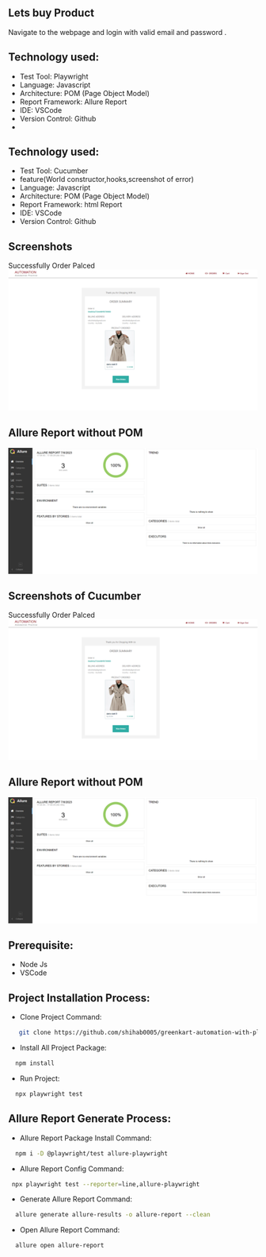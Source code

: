 ## Lets buy Product

Navigate to the  webpage and login with valid email and password .

## Technology used:
  - Test Tool: Playwright
  - Language: Javascript
  - Architecture: POM (Page Object Model)
  - Report Framework: Allure Report
  - IDE: VSCode
  - Version Control: Github
  - 
## Technology used:
  - Test Tool: Cucumber
  - feature(World constructor,hooks,screenshot of error)
  - Language: Javascript
  - Architecture: POM (Page Object Model)
  - Report Framework: html Report
  - IDE: VSCode
  - Version Control: Github 

## Screenshots 
Successfully Order Palced
![App Screenshot](https://github.com/shihab0005/Lets-buy-product/blob/main/features/Screenshot/PomOut.png?raw=true)

## Allure Report without POM
![App Screenshot](https://github.com/shihab0005/Lets-buy-product/blob/main/features/Screenshot/allur.PNG?raw=true)

## Screenshots of Cucumber 
Successfully Order Palced
![App Screenshot](https://github.com/shihab0005/Lets-buy-product/blob/main/features/Screenshot/PomOut.png?raw=true)

## Allure Report without POM
![App Screenshot](https://github.com/shihab0005/Lets-buy-product/blob/main/features/Screenshot/allur.PNG?raw=true)

## Prerequisite:
- Node Js
- VSCode
  
## Project Installation Process:

- Clone Project Command:
```bash
   git clone https://github.com/shihab0005/greenkart-automation-with-playwrightJS-pom-allure-report.git 
```
- Install All Project Package:
```bash
  npm install  
```
- Run Project:
```bash
  npx playwright test 
```

## Allure Report Generate Process:

- Allure Report Package Install Command:
```bash
  npm i -D @playwright/test allure-playwright
```
- Allure Report Config Command:
```bash
 npx playwright test --reporter=line,allure-playwright  
```
- Generate Allure Report Command:
```bash
  allure generate allure-results -o allure-report --clean
```
- Open Allure Report Command:
```bash
  allure open allure-report
```





